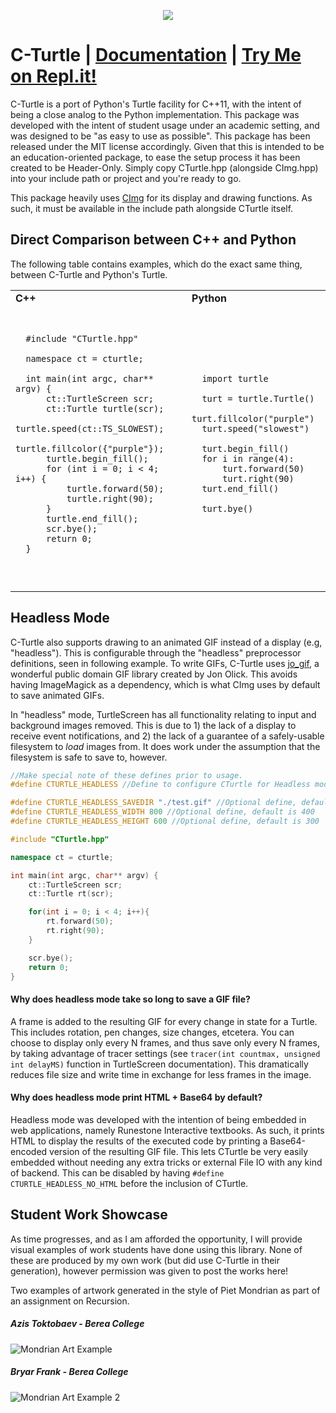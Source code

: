<p align="center">
  <img src="https://i.imgur.com/X8lztkD.png">
  <br>
</p>


# C-Turtle | [Documentation](https://walkerje.github.io/C-Turtle/docs/index.html) | [Try Me on Repl.it!](https://repl.it/talk/share/C-Turtle/79779)

C-Turtle is a port of Python's Turtle facility for C++11, with the intent of being a close analog to the Python implementation. This package was developed with the intent of student usage under an academic setting, and was designed to be "as easy to use as possible". This package has been released under the MIT license accordingly.
Given that this is intended to be an education-oriented package, to ease the setup process it has been created to be Header-Only. Simply copy CTurtle.hpp (alongside CImg.hpp) into your include path or project and you're ready to go.

This package heavily uses [CImg](http://cimg.eu/) for its display and drawing functions. As such, it must be available in the include path alongside CTurtle itself.

## Direct Comparison between C++ and Python
The following table contains examples, which do the exact same thing, between C-Turtle and Python's Turtle.

<table>
  <tr>
    <td><b>C++</b></td>
    <td><b>Python</b></td>
  </tr>
  <td>
    <pre lang="c++">

      #include "CTurtle.hpp"
    
      namespace ct = cturtle;
    
      int main(int argc, char** argv) {
          ct::TurtleScreen scr;
          ct::Turtle turtle(scr);
          turtle.speed(ct::TS_SLOWEST);
          turtle.fillcolor({"purple"});
          turtle.begin_fill();
          for (int i = 0; i < 4; i++) {
              turtle.forward(50);
              turtle.right(90);
          }
          turtle.end_fill();
          scr.bye();
          return 0;
      }

  </pre>
  </td>
  <td>
    <pre lang="python">
     
      import turtle
    
      turt = turtle.Turtle()
      turt.fillcolor("purple")
      turt.speed("slowest")
    
      turt.begin_fill()
      for i in range(4):
          turt.forward(50)
          turt.right(90)
      turt.end_fill()
    
      turt.bye()

   </pre>
  </td>
</table>

## Headless Mode
C-Turtle also supports drawing to an animated GIF instead of a display (e.g, "headless"). This is configurable through the "headless" preprocessor definitions, seen in following example. To write GIFs, C-Turtle uses [jo_gif](https://www.jonolick.com/home/gif-writer), a wonderful public domain GIF library created by Jon Olick. This avoids having ImageMagick as a dependency, which is what CImg uses by default to save animated GIFs.

In "headless" mode, TurtleScreen has all functionality relating to input and background images removed. This is due to 1) the lack of a display to receive event notifications, and 2) the lack of a guarantee of a safely-usable filesystem to *load* images from. It does work under the assumption that the filesystem is safe to save to, however.

```C++
//Make special note of these defines prior to usage.
#define CTURTLE_HEADLESS //Define to configure CTurtle for Headless mode.

#define CTURTLE_HEADLESS_SAVEDIR "./test.gif" //Optional define, default is "./cturtle.gif".
#define CTURTLE_HEADLESS_WIDTH 800 //Optional define, default is 400
#define CTURTLE_HEADLESS_HEIGHT 600 //Optional define, default is 300

#include "CTurtle.hpp"

namespace ct = cturtle;

int main(int argc, char** argv) {
    ct::TurtleScreen scr;
    ct::Turtle rt(scr);

    for(int i = 0; i < 4; i++){
        rt.forward(50);
        rt.right(90);
    }

    scr.bye();
    return 0;
}
```

#### Why does headless mode take so long to save a GIF file?
A frame is added to the resulting GIF for every change in state for a Turtle. This includes rotation, pen changes, size changes, etcetera. You can choose to display only every N frames, and thus save only every N frames, by taking advantage of tracer settings (see ```tracer(int countmax, unsigned int delayMS)``` function in TurtleScreen documentation). This dramatically reduces file size and write time in exchange for less frames in the image.

#### Why does headless mode print HTML + Base64 by default?
Headless mode was developed with the intention of being embedded in web applications, namely Runestone Interactive textbooks. As such, it prints HTML to display the results of the executed code by printing a Base64-encoded version of the resulting GIF file. This lets CTurtle be very easily embedded without needing any extra tricks or external File IO with any kind of backend. This can be disabled by having ```#define CTURTLE_HEADLESS_NO_HTML``` before the inclusion of CTurtle.

## Student Work Showcase
As time progresses, and as I am afforded the opportunity, I will provide visual examples of work students have done using this library. None of these are produced by my own work (but did use C-Turtle in their generation), however permission was given to post the works here!

Two examples of artwork generated in the style of Piet Mondrian as part of an assignment on Recursion.

##### Azis Toktobaev - Berea College
![Mondrian Art Example](https://i.imgur.com/PoMCwXn.png)

##### Bryar Frank - Berea College
![Mondrian Art Example 2](https://i.imgur.com/ixf4fUE.jpg)
